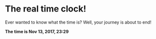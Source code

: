 # The real time clock!

Ever wanted to know what the time is? Well, your journey is about to end!

**The time is Nov 13, 2017, 23:29**
